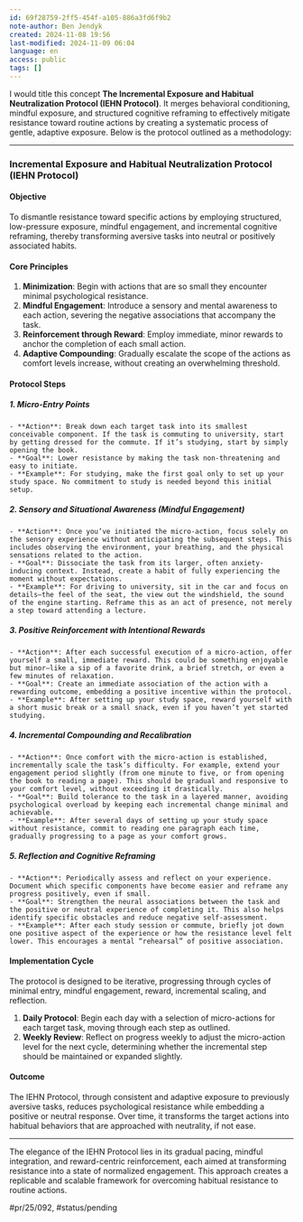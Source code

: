 ```yaml
---
id: 69f28759-2ff5-454f-a105-886a3fd6f9b2
note-author: Ben Jendyk
created: 2024-11-08 19:56
last-modified: 2024-11-09 06:04
language: en
access: public
tags: []
---
```


I would title this concept **The Incremental Exposure and Habitual Neutralization Protocol (IEHN Protocol)**. It merges behavioral conditioning, mindful exposure, and structured cognitive reframing to effectively mitigate resistance toward routine actions by creating a systematic process of gentle, adaptive exposure. Below is the protocol outlined as a methodology:

---

### **Incremental Exposure and Habitual Neutralization Protocol (IEHN Protocol)**

#### **Objective**

To dismantle resistance toward specific actions by employing structured, low-pressure exposure, mindful engagement, and incremental cognitive reframing, thereby transforming aversive tasks into neutral or positively associated habits.

#### **Core Principles**

1. **Minimization**: Begin with actions that are so small they encounter minimal psychological resistance.
2. **Mindful Engagement**: Introduce a sensory and mental awareness to each action, severing the negative associations that accompany the task.
3. **Reinforcement through Reward**: Employ immediate, minor rewards to anchor the completion of each small action.
4. **Adaptive Compounding**: Gradually escalate the scope of the actions as comfort levels increase, without creating an overwhelming threshold.

#### **Protocol Steps**

##### **1. Micro-Entry Points**

	- **Action**: Break down each target task into its smallest conceivable component. If the task is commuting to university, start by getting dressed for the commute. If it’s studying, start by simply opening the book.
	- **Goal**: Lower resistance by making the task non-threatening and easy to initiate.
	- **Example**: For studying, make the first goal only to set up your study space. No commitment to study is needed beyond this initial setup.

##### **2. Sensory and Situational Awareness (Mindful Engagement)**

	- **Action**: Once you’ve initiated the micro-action, focus solely on the sensory experience without anticipating the subsequent steps. This includes observing the environment, your breathing, and the physical sensations related to the action.
	- **Goal**: Dissociate the task from its larger, often anxiety-inducing context. Instead, create a habit of fully experiencing the moment without expectations.
	- **Example**: For driving to university, sit in the car and focus on details—the feel of the seat, the view out the windshield, the sound of the engine starting. Reframe this as an act of presence, not merely a step toward attending a lecture.

##### **3. Positive Reinforcement with Intentional Rewards**

	- **Action**: After each successful execution of a micro-action, offer yourself a small, immediate reward. This could be something enjoyable but minor—like a sip of a favorite drink, a brief stretch, or even a few minutes of relaxation.
	- **Goal**: Create an immediate association of the action with a rewarding outcome, embedding a positive incentive within the protocol.
	- **Example**: After setting up your study space, reward yourself with a short music break or a small snack, even if you haven’t yet started studying.

##### **4. Incremental Compounding and Recalibration**

	- **Action**: Once comfort with the micro-action is established, incrementally scale the task’s difficulty. For example, extend your engagement period slightly (from one minute to five, or from opening the book to reading a page). This should be gradual and responsive to your comfort level, without exceeding it drastically.
	- **Goal**: Build tolerance to the task in a layered manner, avoiding psychological overload by keeping each incremental change minimal and achievable.
	- **Example**: After several days of setting up your study space without resistance, commit to reading one paragraph each time, gradually progressing to a page as your comfort grows.

##### **5. Reflection and Cognitive Reframing**

	- **Action**: Periodically assess and reflect on your experience. Document which specific components have become easier and reframe any progress positively, even if small.
	- **Goal**: Strengthen the neural associations between the task and the positive or neutral experience of completing it. This also helps identify specific obstacles and reduce negative self-assessment.
	- **Example**: After each study session or commute, briefly jot down one positive aspect of the experience or how the resistance level felt lower. This encourages a mental “rehearsal” of positive association.

#### **Implementation Cycle**

The protocol is designed to be iterative, progressing through cycles of minimal entry, mindful engagement, reward, incremental scaling, and reflection.

1. **Daily Protocol**: Begin each day with a selection of micro-actions for each target task, moving through each step as outlined.
2. **Weekly Review**: Reflect on progress weekly to adjust the micro-action level for the next cycle, determining whether the incremental step should be maintained or expanded slightly.

#### **Outcome**

The IEHN Protocol, through consistent and adaptive exposure to previously aversive tasks, reduces psychological resistance while embedding a positive or neutral response. Over time, it transforms the target actions into habitual behaviors that are approached with neutrality, if not ease.

--- 

The elegance of the IEHN Protocol lies in its gradual pacing, mindful integration, and reward-centric reinforcement, each aimed at transforming resistance into a state of normalized engagement. This approach creates a replicable and scalable framework for overcoming habitual resistance to routine actions.


#pr/25/092, #status/pending